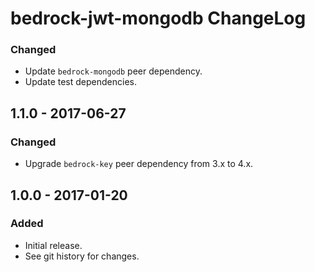 # bedrock-jwt-mongodb ChangeLog

### Changed
- Update `bedrock-mongodb` peer dependency.
- Update test dependencies.

## 1.1.0 - 2017-06-27

### Changed
- Upgrade `bedrock-key` peer dependency from 3.x to 4.x.

## 1.0.0 - 2017-01-20

### Added
- Initial release.
- See git history for changes.
